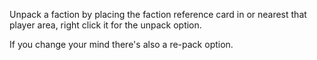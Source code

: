 Unpack a faction by placing the faction reference card in or nearest that player area, right click it for the unpack option.

If you change your mind there's also a re-pack option.
